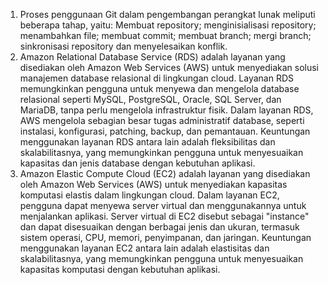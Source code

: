 1. Proses penggunaan Git dalam pengembangan perangkat lunak meliputi beberapa tahap, yaitu: Membuat repository; menginisialisasi repository; menambahkan file; membuat commit; membuat branch; mergi branch; sinkronisasi repository dan menyelesaikan konflik.
2. Amazon Relational Database Service (RDS) adalah layanan yang disediakan oleh Amazon Web Services (AWS) untuk menyediakan solusi manajemen database relasional di lingkungan cloud. Layanan RDS memungkinkan pengguna untuk menyewa dan mengelola database relasional seperti MySQL, PostgreSQL, Oracle, SQL Server, dan MariaDB, tanpa perlu mengelola infrastruktur fisik. Dalam layanan RDS, AWS mengelola sebagian besar tugas administratif database, seperti instalasi, konfigurasi, patching, backup, dan pemantauan. Keuntungan menggunakan layanan RDS antara lain adalah fleksibilitas dan skalabilitasnya, yang memungkinkan pengguna untuk menyesuaikan kapasitas dan jenis database dengan kebutuhan aplikasi.
3. Amazon Elastic Compute Cloud (EC2) adalah layanan yang disediakan oleh Amazon Web Services (AWS) untuk menyediakan kapasitas komputasi elastis dalam lingkungan cloud. Dalam layanan EC2, pengguna dapat menyewa server virtual dan menggunakannya untuk menjalankan aplikasi. Server virtual di EC2 disebut sebagai "instance" dan dapat disesuaikan dengan berbagai jenis dan ukuran, termasuk sistem operasi, CPU, memori, penyimpanan, dan jaringan. Keuntungan menggunakan layanan EC2 antara lain adalah elastisitas dan skalabilitasnya, yang memungkinkan pengguna untuk menyesuaikan kapasitas komputasi dengan kebutuhan aplikasi.